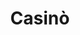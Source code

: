 ---
layout: post
title: Casinò
director: Martin Scorsese
year: 1995
cover: https://images.mubicdn.net/images/film/871/cache-8424-1678297462/image-w1280.jpg
imdb_id: tt0112641
---